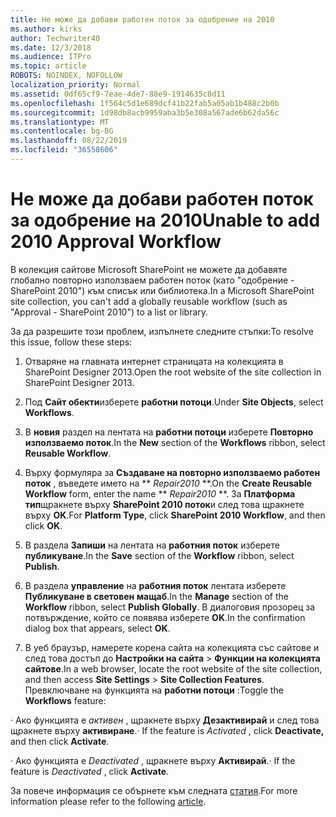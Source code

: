 ```yaml
---
title: Не може да добави работен поток за одобрение на 2010
ms.author: kirks
author: Techwriter40
ms.date: 12/3/2018
ms.audience: ITPro
ms.topic: article
ROBOTS: NOINDEX, NOFOLLOW
localization_priority: Normal
ms.assetid: 0df65cf9-7eae-4de7-88e9-1914635c8d11
ms.openlocfilehash: 1f564c5d1e689dcf41b22fab5a05ab1b488c2b0b
ms.sourcegitcommit: 1d98db8acb9959aba3b5e308a567ade6b62da56c
ms.translationtype: MT
ms.contentlocale: bg-BG
ms.lasthandoff: 08/22/2019
ms.locfileid: "36558606"
---
```

# <a name="unable-to-add-2010-approval-workflow"></a><span data-ttu-id="e0257-102">Не може да добави работен поток за одобрение на 2010</span><span class="sxs-lookup"><span data-stu-id="e0257-102">Unable to add 2010 Approval Workflow</span></span>

<span data-ttu-id="e0257-103">В колекция сайтове Microsoft SharePoint не можете да добавяте глобално повторно използваем работен поток (като "одобрение - SharePoint 2010") към списък или библиотека.</span><span class="sxs-lookup"><span data-stu-id="e0257-103">In a Microsoft SharePoint site collection, you can't add a globally reusable workflow (such as "Approval - SharePoint 2010") to a list or library.</span></span>
  
<span data-ttu-id="e0257-104">За да разрешите този проблем, изпълнете следните стъпки:</span><span class="sxs-lookup"><span data-stu-id="e0257-104">To resolve this issue, follow these steps:</span></span> 
  
1. <span data-ttu-id="e0257-105">Отваряне на главната интернет страницата на колекцията в SharePoint Designer 2013.</span><span class="sxs-lookup"><span data-stu-id="e0257-105">Open the root website of the site collection in SharePoint Designer 2013.</span></span>
  
2. <span data-ttu-id="e0257-106">Под **Сайт обекти**изберете **работни потоци**.</span><span class="sxs-lookup"><span data-stu-id="e0257-106">Under **Site Objects**, select **Workflows**.</span></span> 
  
3. <span data-ttu-id="e0257-107">В **новия** раздел на лентата на **работни потоци** изберете **Повторно използваемо поток**.</span><span class="sxs-lookup"><span data-stu-id="e0257-107">In the **New** section of the **Workflows** ribbon, select **Reusable Workflow**.</span></span> 
  
4. <span data-ttu-id="e0257-108">Върху формуляра за **Създаване на повторно използваемо работен поток** , въведете името на \*\* *Repair2010* \*\*.</span><span class="sxs-lookup"><span data-stu-id="e0257-108">On the **Create Reusable Workflow** form, enter the name \*\* *Repair2010* \*\*.</span></span> <span data-ttu-id="e0257-109">За **Платформа тип**щракнете върху **SharePoint 2010 поток**и след това щракнете върху **OK**.</span><span class="sxs-lookup"><span data-stu-id="e0257-109">For **Platform Type**, click **SharePoint 2010 Workflow**, and then click **OK**.</span></span> 
  
1. <span data-ttu-id="e0257-110">В раздела **Запиши** на лентата на **работния поток** изберете **публикуване**.</span><span class="sxs-lookup"><span data-stu-id="e0257-110">In the **Save** section of the **Workflow** ribbon, select **Publish**.</span></span> 
  
2. <span data-ttu-id="e0257-111">В раздела **управление** на **работния поток** лентата изберете **Публикуване в световен мащаб**.</span><span class="sxs-lookup"><span data-stu-id="e0257-111">In the **Manage** section of the **Workflow** ribbon, select **Publish Globally**.</span></span> <span data-ttu-id="e0257-112">В диалоговия прозорец за потвърждение, който се появява изберете **OK**.</span><span class="sxs-lookup"><span data-stu-id="e0257-112">In the confirmation dialog box that appears, select **OK**.</span></span> 
  
3. <span data-ttu-id="e0257-113">В уеб браузър, намерете корена сайта на колекцията със сайтове и след това достъп до **Настройки на сайта** \> **Функции на колекцията сайтове**.</span><span class="sxs-lookup"><span data-stu-id="e0257-113">In a web browser, locate the root website of the site collection, and then access **Site Settings** \> **Site Collection Features**.</span></span> <span data-ttu-id="e0257-114">Превключване на функцията на **работни потоци** :</span><span class="sxs-lookup"><span data-stu-id="e0257-114">Toggle the **Workflows** feature:</span></span> 
  
<span data-ttu-id="e0257-115">· Ако функцията е *активен* , щракнете върху **Дезактивирай** и след това щракнете върху **активиране**.</span><span class="sxs-lookup"><span data-stu-id="e0257-115">· If the feature is  *Activated*  , click **Deactivate,** and then click **Activate**.</span></span> 
  
<span data-ttu-id="e0257-116">· Ако функцията е *Deactivated* , щракнете върху **Активирай**.</span><span class="sxs-lookup"><span data-stu-id="e0257-116">· If the feature is  *Deactivated*  , click **Activate**.</span></span> 
  
<span data-ttu-id="e0257-117">За повече информация се обърнете към следната [статия](https://go.microsoft.com/fwlink/?linkid=2047770&amp;clcid=0x409).</span><span class="sxs-lookup"><span data-stu-id="e0257-117">For more information please refer to the following [article](https://go.microsoft.com/fwlink/?linkid=2047770&amp;clcid=0x409).</span></span>
  

